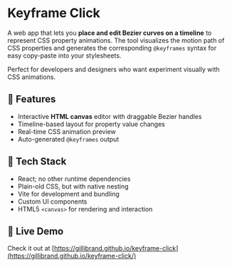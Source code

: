 # Keyframe Click

A web app that lets you **place and edit Bezier curves on a timeline** to represent CSS property animations. The tool visualizes the motion path of CSS properties and generates the corresponding `@keyframes` syntax for easy copy-paste into your stylesheets.

Perfect for developers and designers who want experiment visually with CSS animations.

## 🚀 Features

- Interactive **HTML canvas** editor with draggable Bezier handles
- Timeline-based layout for property value changes
- Real-time CSS animation preview
- Auto-generated `@keyframes` output

## 🧰 Tech Stack

- React; no other runtime dependencies
- Plain-old CSS, but with native nesting
- Vite for development and bundling
- Custom UI components
- HTML5 `<canvas>` for rendering and interaction

## 🧪 Live Demo

Check it out at [https://gillibrand.github.io/keyframe-click](https://gillibrand.github.io/keyframe-click/)

